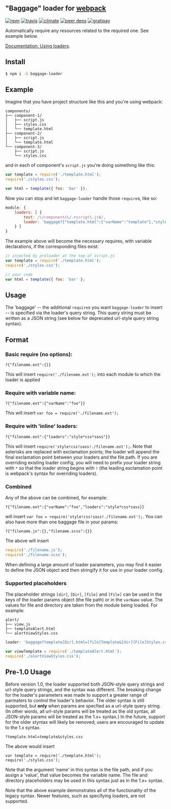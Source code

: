 ## "Baggage" loader for [webpack](https://webpack.github.io/)

[![npm](http://img.shields.io/npm/v/baggage-loader.svg?style=flat-square)](https://www.npmjs.org/package/baggage-loader)
[![travis](http://img.shields.io/travis/deepsweet/baggage-loader.svg?style=flat-square)](https://travis-ci.org/deepsweet/baggage-loader)
[![climate](http://img.shields.io/codeclimate/github/deepsweet/baggage-loader.svg?style=flat-square)](https://codeclimate.com/github/deepsweet/baggage-loader/code)
[![peer deps](http://img.shields.io/david/peer/deepsweet/baggage-loader.svg?style=flat-square)](https://david-dm.org/deepsweet/baggage-loader#info=peerDependencies)
[![gratipay](http://img.shields.io/gratipay/deepsweet.svg?style=flat-square)](https://gratipay.com/deepsweet/)

Automatically require any resources related to the required one. See example below.

[Documentation: Using loaders](https://webpack.github.io/docs/using-loaders.html).

## Install

```sh
$ npm i -S baggage-loader
```

## Example

Imagine that you have project structure like this and you're using webpack:

```
components/
├── component-1/
│   ├── script.js
│   ├── styles.css
│   └── template.html
├── component-2/
│   ├── script.js
│   └── template.html
└── component-3/
    ├── script.js
    └── styles.css
```

and in each of component's `script.js` you're doing something like this:

```javascript
var template = require('./template.html');
require('./styles.css');

var html = template({ foo: 'bar' });
```

Now you can stop and let `baggage-loader` handle those `require`s, like so:

```javascript
module: {
    loaders: [ {
        test: /\/components\/.+script\.js$/,
        loader: 'baggage?{"template.html":{"varName":"template"},"styles.css":{}}'
    } ]
}
```

The example above will become the necessary requires, with variable declarations, if the corresponding files exist:

```javascript
// injected by preloader at the top of script.js
var template = require('./template.html');
require('./styles.css');

// your code
var html = template({ foo: 'bar' };
```

## Usage
The 'baggage' -- the additional `require`s you want `baggage-loader` to insert -- is specified via the loader's query string. This query string must be written as a JSON string (see below for deprecated url-style query string syntax).

## Format
### Basic require (no options): 
`?{"filename.ext":{}}`

This will insert `require('./filename.ext');` into each module to which the loader is applied

### Require with variable name: 
`?{"filename.ext":{"varName":"foo"}}`

This will insert `var foo = require('./filename.ext');` 

### Require with 'inline' loaders:
`?{"filename.ext":{"loaders":"style*css*sass"}}`

This will insert `require('style!css!sass!./filename.ext');`. Note that asterisks are replaced with exclamation points; the loader will append the final exclamation point between your loaders and the file path. If you are overriding existing loader config, you will need to prefix your loader string with `*` so that the loader string begins with `!` (the leading exclamation point is webpack's syntax for overriding loaders).

### Combined
Any of the above can be combined, for example:

`?{"filename.ext":{"varName":"foo","loaders":"style*css*sass}}`

will insert `var foo = require('style!css!sass!./filename.ext');`. You can also have more than one baggage file in your params:

`?{"filename.js":{},"filename.scss":{}}`

The above will insert 

```javascript
require('./filename.js');
require('./filename.scss');
```

When defining a large amount of loader parameters, you may find it easier to define the JSON object and then stringify it for use in your loader config. 

### Supported placeholders

The placeholder strings `[dir]`, `[Dir]`, `[file]` and `[File]` can be used in the keys of the loader params object (the file path) or in the `varName` value. The values for file and directory are taken from the module being loaded. For example:

```
alert/
├── view.js
├── templateAlert.html
└── alertViewStyles.css
```

```javascript
loader: 'baggage?template[Dir].html=[file]Template&[dir][File]Styles.css'
```

```javascript
var viewTemplate = require('./templateAlert.html');
require('./alertViewStyles.css');
```

## Pre-1.0 Usage
Before version 1.0, the loader supported both JSON-style query strings and url-style query strings, and the syntax was different. The breaking change for the loader's parameters was made to support a greater range of parmaters to control the loader's behavior. The older syntax is still supported, but **only** when params are specfied as a url-style query string. (In other words, all url-style params will be treated as the old syntax, all JSON-style params will be treated as the 1.x+ syntax.) In the future, support for the older styntax will likely be removed; users are encouraged to update to the 1.x syntax.

`?template.html=template&styles.css`

The above would insert

```
var template = require('./template.html');
require('./styles.css');
```

Note that the argument 'name' in this syntax is the file path, and if you assign a 'value', that value becomes the variable name. The file and directory placeholders may be used in this syntax just as in the 1.x+ syntax.

Note that the above example demonstrates all of the functionality of the legacy syntax. Newer features, such as specifying loaders, are not supported.
